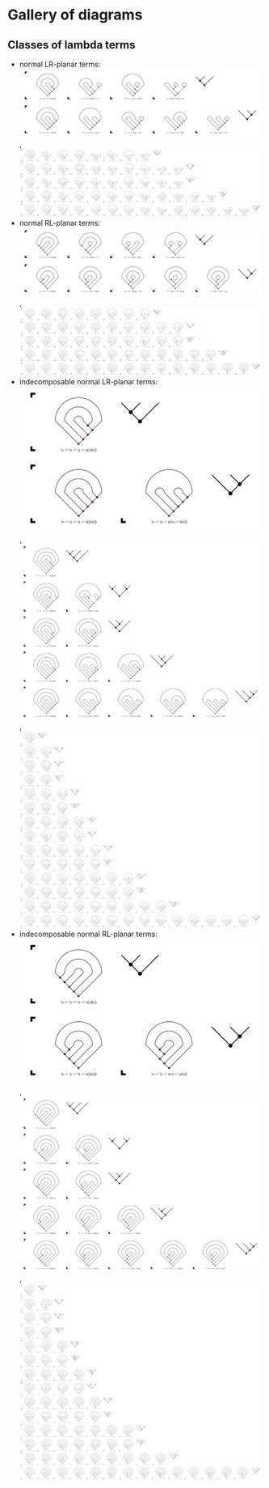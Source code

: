 # Gallery of diagrams

## Classes of lambda terms

* normal LR-planar terms: ![n=2+1](nptLR2.svg), ![n=3+1](nptLR3.svg)
* normal RL-planar terms: ![n=2+1](nptRL2.svg), ![n=3+1](nptRL3.svg)
* indecomposable normal LR-planar terms: ![n=2+1](nptiLR2.svg), ![n=3+1](nptiLR3.svg), ![n=4+1](nptiLR4.svg)
* indecomposable normal RL-planar terms: ![n=2+1](nptiRL2.svg), ![n=3+1](nptiRL3.svg), ![n=4+1](nptiRL4.svg)
